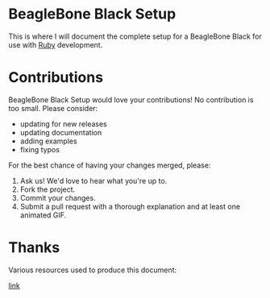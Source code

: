 BeagleBone Black Setup
===================

This is where I will document the complete setup for a BeagleBone Black for use with [Ruby](http://www.ruby-lang.org/) development.

Contributions
=============

BeagleBone Black Setup would love your contributions! No contribution is too small. Please consider:

* updating for new releases
* updating documentation
* adding examples
* fixing typos

For the best chance of having your changes merged, please:

1. Ask us! We'd love to hear what you're up to.
2. Fork the project.
3. Commit your changes.
4. Submit a pull request with a thorough explanation and at least one animated GIF.

Thanks
======

Various resources used to produce this document:

[link](http://example.com)
